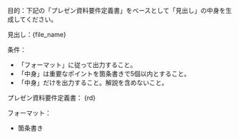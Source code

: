 目的：下記の「プレゼン資料要件定義書」をベースとして「見出し」の中身を生成してください。

見出し：{file_name}

条件：
- 「フォーマット」に従って出力すること。
- 「中身」は重要なポイントを箇条書きで5個以内とすること。
- 「中身」だけを出力すること。解説を含めないこと。

プレゼン資料要件定義書：
{rd}

フォーマット：
- 箇条書き
